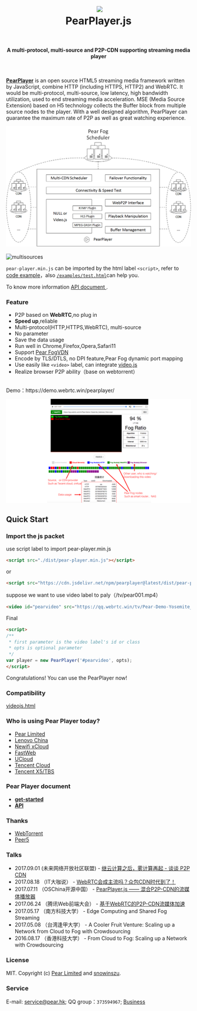 <h1 align="center">
  <img src="fig/pear.png" height="220"></img>
  <br>
  PearPlayer.js
  <br>
  <br>
</h1>

<h4 align="center">A multi-protocol, multi-source and P2P-CDN supporting streaming media player</h4>
<br>

**[PearPlayer](https://github.com/PearInc/PearPlayer.js)** is an open source HTML5 streaming media framework written by JavaScript, combine HTTP (including HTTPS, HTTP2) and WebRTC. It would be  multi-protocol, multi-source, low latency, high bandwidth utilization, used to end streaming media acceleration. MSE (Media Source Extension) based on H5 technology collects the Buffer block from multiple source nodes to the player. With a well  designed algorithm, PearPlayer can guarantee the maximum rate of P2P as well as great watching experience.

![multisources](fig/PearPlayer.png)
<br>
<br>
![multisources](fig/fogvdn_multisources.png)

 `pear-player.min.js` can be imported by the html label `<script>`, refer to [code example](#使用方法)，also [`/examples/test.html`](/examples/test.html)can help you.

To know more information [API document ](docs/get-started.md).<br/>

### Feature

- P2P based on **WebRTC**,no plug in
- **Speed up**,reliable
- Multi-protocol(HTTP,HTTPS,WebRTC), multi-source
- No parameter
- Save the data usage
- Run well in Chrome,Firefox,Opera,Safari11
- Support  [Pear FogVDN](https://github.com/PearInc/FogVDN)
- Encode by TLS/DTLS, no DPI feature,Pear Fog dynamic port mapping
- Use easily like `<video>` label, can integrate [video.js](https://github.com/videojs/video.js)
- Realize browser P2P ability（base on webtorrent）
<br>
Demo：https://demo.webrtc.win/pearplayer/

![multisources](fig/bitmap_en.png)

## Quick Start

### Import the js packet
use script label to import pear-player.min.js
```html
<script src="./dist/pear-player.min.js"></script>
```
or
```html
<script src="https://cdn.jsdelivr.net/npm/pearplayer@latest/dist/pear-player.min.js"></script>
```
suppose we want to use video label to paly（/tv/pear001.mp4）
```html
<video id="pearvideo" src="https://qq.webrtc.win/tv/Pear-Demo-Yosemite_National_Park.mp4" controls>
```
Final
```html
<script>
/**
 * first parameter is the video label's id or class
 * opts is optional parameter
 */
var player = new PearPlayer('#pearvideo', opts);
</script>
```
Congratulations! You can use the PearPlayer now!

### Compatibility
[videojs.html](examples/videojs/videojs.html)

### Who is using Pear Player today?

+ [Pear Limited](https://pear.hk)
+ [Lenovo China](https://www.lenovo.com.cn/)
+ [Newifi xCloud](http://www.newifi.com/)
+ [FastWeb](http://fastweb.com.cn/)
+ [UCloud](https://www.ucloud.cn)
+ [Tencent Cloud](https://qcloud.com)
+ [Tencent X5/TBS](https://x5.tencent.com/tbs/)

### Pear Player document
- **[get-started](docs/get-started.md)**
- **[API](docs/api.md)**

### Thanks

- [WebTorrent](https://github.com/webtorrent/webtorrent)
- [Peer5](https://www.peer5.com/#)

### Talks

- 2017.09.01  (未来网络开放社区联盟) - [继云计算之后，雾计算再起 - 谈谈 P2P CDN](https://mp.weixin.qq.com/s/39dfSA6cTj2eoo-KqsC3AQ)  
- 2017.08.18 （IT大咖说） - [WebRTC会成主流吗？众包CDN时代到了！](http://mp.weixin.qq.com/s/cx_ljl2sexE0XkgliZfnmQ)
- 2017.07.11 （OSChina开源中国） - [PearPlayer.js —— 混合P2P-CDN的流媒体播放器](https://www.oschina.net/p/PearPlayerjs)
- 2017.06.24 （腾讯Web前端大会） - [基于WebRTC的P2P-CDN流媒体加速](http://www.itdks.com/dakalive/detail/2577)
- 2017.05.17 （南方科技大学） - Edge Computing and Shared Fog Streaming
- 2017.05.08 （台湾逢甲大学） - A Cooler Fruit Venture: Scaling up a Network from Cloud to Fog with Crowdsourcing
- 2016.08.17 （香港科技大学） - From Cloud to Fog: Scaling up a Network with Crowdsourcing

### License

MIT. Copyright (c) [Pear Limited](https://pear.hk) and [snowinszu](https://github.com/snowinszu).

### Service
E-mail: <service@pear.hk>; QQ group：`373594967`; [Business](https://github.com/PearInc/FogVDN)
